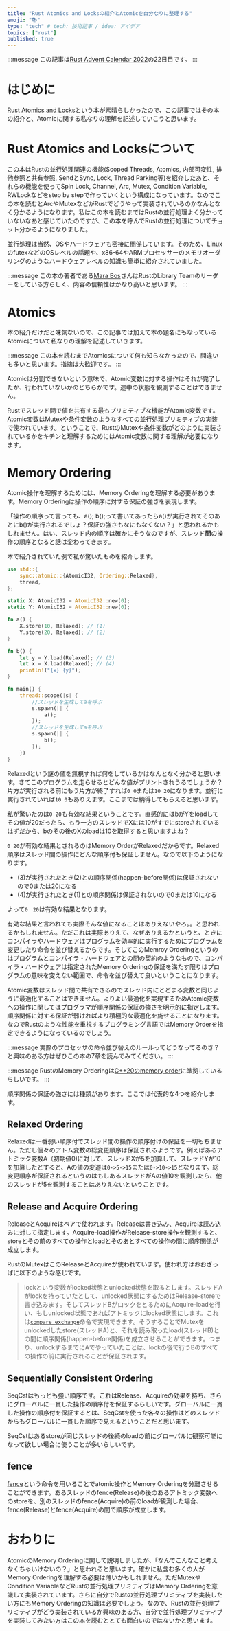 ```yaml
---
title: "Rust Atomics and Locksの紹介とAtomicを自分なりに整理する"
emoji: "📚"
type: "tech" # tech: 技術記事 / idea: アイデア
topics: ["rust"]
published: true
---
```


:::message
この記事は[Rust Advent Calendar 2022](https://qiita.com/advent-calendar/2022/rust)の22日目です。
:::

# はじめに
[Rust Atomics and Locks](https://www.oreilly.com/library/view/rust-atomics-and/9781098119430/)という本が素晴らしかったので、この記事ではその本の紹介と、Atomicに関する私なりの理解を記述していこうと思います。

# Rust Atomics and Locksについて
この本はRustの並行処理関連の機能(Scoped Threads, Atomics, 内部可変性, 排他参照と共有参照, SendとSync, Lock, Thread Parking等)を紹介したあと、それらの機能を使ってSpin Lock, Channel, Arc, Mutex, Condition Variable, RWLockなどをstep by stepで作っていくという構成になっています。なのでこの本を読むとArcやMutexなどがRustでどうやって実装されているのかなんとなく分かるようになります。私はこの本を読むまではRustの並行処理よく分かっていないなあと感じていたのですが、この本を呼んでRustの並行処理についてチョット分かるようになりました。

並行処理は当然、OSやハードウェアも密接に関係しています。そのため、LinuxのfutexなどのOSレベルの話題や、x86-64やARMプロセッサーのメモリオーダリングのようなハードウェアレベルの知識も簡単に紹介されていました。

:::message 
この本の著者である[Mara Bos](https://twitter.com/m_ou_se)さんはRustのLibrary Teamのリーダーをしている方らしく、内容の信頼性はかなり高いと思います。
:::



# Atomics
本の紹介だけだと味気ないので、この記事では加えて本の題名にもなっているAtomicについて私なりの理解を記述していきます。

:::message
この本を読むまでAtomicsについて何も知らなかったので、間違いも多いと思います。指摘は大歓迎です。
:::

Atomicは分割できないという意味で、Atomic変数に対する操作はそれが完了したか、行われていないかのどちらかです。途中の状態を観測することはできません。

Rustでスレッド間で値を共有する最もプリミティブな機能がAtomic変数です。Atomic変数はMutexや条件変数のようなすべての並行処理プリミティブの実装で使われています。ということで、RustのMutexや条件変数がどのように実装されているかをキチンと理解するためにはAtomic変数に関する理解が必要になります。

# Memory Ordering
Atomic操作を理解するためには、Memory Orderingを理解する必要があります。Memory Orderingは操作の順序に対する保証の強さを表現します。

「操作の順序って言っても、a(); b();って書いてあったらa()が実行されてそのあとにb()が実行されるでしょ？保証の強さもなにもなくない？」と思われるかもしれません。はい、スレッド内の順序は確かにそうなのですが、スレッド**間**の操作の順序となると話は変わってきます。

本で紹介されていた例で私が驚いたものを紹介します。

```rust
use std::{
    sync::atomic::{AtomicI32, Ordering::Relaxed},
    thread,
};

static X: AtomicI32 = AtomicI32::new(0);
static Y: AtomicI32 = AtomicI32::new(0);

fn a() {
    X.store(10, Relaxed); // (1)
    Y.store(20, Relaxed); // (2)
}

fn b() {
    let y = Y.load(Relaxed); // (3)
    let x = X.load(Relaxed); // (4)
    println!("{x} {y}");
}

fn main() {
    thread::scope(|s| {
        //スレッドを生成してaを呼ぶ
        s.spawn(|| {
            a();
        });
        //スレッドを生成してaを呼ぶ
        s.spawn(|| {
            b();
        });
    })
}
```

Relaxedという謎の値を無視すれば何をしているかはなんとなく分かると思います。さてこのプログラムを走らせるとどんな値がプリントされうるでしょうか？片方が実行される前にもう片方が終了すれば`0 0`または`10 20`になります。並行に実行されていれば`10 0`もありえます。ここまでは納得してもらえると思います。

私が驚いたのは`0 20`も有効な結果ということです。直感的にはbがYをloadしてその値が20だったら、もう一方のスレッドでXには10がすでにstoreされているはずだから、bのその後のXのloadは10を取得すると思いますよね？

`0 20`が有効な結果とされるのはMemory OrderがRelaxedだからです。Relaxed順序はスレッド間の操作にどんな順序付も保証しません。なので以下のようになります。
- (3)が実行されたとき(2)との順序関係(happen-before関係)は保証されないので0または20になる
- (4)が実行されたとき(1)との順序関係は保証されないので0または10になる

よって`0　20`は有効な結果となります。

有効な結果と言われても実際そんな値になることはありえないやろ。。と思われるかもしれません。ただこれは実際ありえて、なぜありえるかというと、ときにコンパイラやハードウェアはプログラムを効率的に実行するためにプログラムを変更したり命令を並び替えるからです。そしてこのMemroy Orderingというのはプログラムとコンパイラ・ハードウェアとの間の契約のようなもので、コンパイラ・ハードウェアは指定されたMemory Orderingの保証を満たす限りはプログラムの意味を変えない範囲で、命令を並び替えて良いということになります。

Atomic変数はスレッド間で共有できるのでスレッド内にとどまる変数と同じように最適化することはできません。よりよい最適化を実現するためAtomic変数への操作に関してはプログラマが順序関係の保証の強さを明示的に指定します。順序関係に対する保証が弱ければより積極的な最適化を施せることになります。なのでRustのような性能を重視するプログラミング言語ではMemory Orderを指定できるようになっているのでしょう。


:::message
実際のプロセッサの命令並び替えのルールってどうなってるのさ？と興味のある方はぜひこの本の7章を読んでみてください。
:::

:::message
RustのMemory Orderingは[C++20のmemory order](https://en.cppreference.com/w/cpp/atomic/memory_order)に準拠しているらしいです。
:::

順序関係の保証の強さには種類があります。ここでは代表的な4つを紹介します。

## Relaxed Ordering
Relaxedは一番弱い順序付でスレッド間の操作の順序付けの保証を一切もちません。ただし個々のアトム変数の総変更順序は保証されるようです。例えばあるアトミック変数A（初期値0)に対して、スレッドXが5を加算して、スレッドYが10を加算したとすると、Aの値の変遷は`0->5->15`または`0->10->15`となります。総変更順序が保証されるというのはもしあるスレッドがAの値10を観測したら、他のスレッドが5を観測することはありえないということです。

## Release and Acquire Ordering
ReleaseとAcquireはペアで使われます。Releaseは書き込み、Acquireは読み込みに対して指定します。Acquire-load操作がRelease-store操作を観測すると、storeとその前のすべての操作とloadとそのあとすべての操作の間に順序関係が成立します。

RustのMutexはこのReleaseとAcquireが使われています。使われ方はおおざっぱに以下のような感じです。

> lockという変数がlocked状態とunlocked状態を取るとします。スレッドAがlockを持っていたとして、unlocked状態にするためはRelease-storeで書き込みます。そしてスレッドBがロックをとるためにAcquire-loadを行い、もしunlocked状態であればアトミックにlocked状態にします。これは[`compare_exchange`](https://doc.rust-lang.org/std/sync/atomic/struct.AtomicBool.html#method.compare_exchange)命令で実現できます。そうすることでMutexをunlockedしたstore(スレッドA)と、それを読み取ったload(スレッドB)との間に順序関係(happen-before関係)を成立させることができます。つまり、unlockするまでにAでやっていたことは、lockの後で行うBのすべての操作の前に実行されることが保証されます。


## Sequentially Consistent Ordering
SeqCstはもっとも強い順序です。これはRelease、Acquireの効果を持ち、さらにグローバルに一貫した操作の順序付を保証するらしいです。グローバルに一貫した操作の順序付を保証するとは、SeqCstを使った各々の操作はどのスレッドからもグローバルに一貫した順序で見えるということだと思います。

SeqCstはあるstoreが同じスレッドの後続のloadの前にグローバルに観察可能になって欲しい場合に使うことが多いらしいです。

## fence
[fence](https://doc.rust-lang.org/std/sync/atomic/fn.fence.html)という命令を用いることでatomic操作とMemory Orderingを分離させることができます。あるスレッドのfence(Release)の後のあるアトミック変数へのstoreを、別のスレッドのfence(Acquire)の前のloadが観測した場合、fence(Release)とfence(Acquire)の間で順序が成立します。

# おわりに
AtomicのMemory Orderingに関して説明しましたが、「なんでこんなこと考えなくちゃいけないの？」と思われると思います。確かに私含む多くの人がMemory Orderingを理解する必要は薄いかもしれません。ただMutexやCondition VariableなどRustの並行処理プリミティブはMemory Orderingを意識して実装されています。さらに自分でRustの並行処理プリミティブを実装したい方にもMemory Orderingの知識は必要でしょう。なので、Rustの並行処理プリミティブがどう実装されているか興味のある方、自分で並行処理プリミティブを実装してみたい方はこの本を読むととても面白いのではないかと思います。